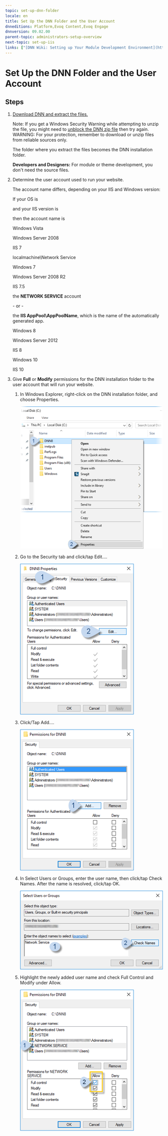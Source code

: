```yaml
---
topic: set-up-dnn-folder
locale: en
title: Set Up the DNN Folder and the User Account
dnneditions: Platform,Evoq Content,Evoq Engage
dnnversion: 09.02.00
parent-topic: administrators-setup-overview
next-topic: set-up-iis
links: ["[DNN Wiki: Setting up Your Module Development Environment](http://www.dnnsoftware.com/wiki/setting-up-your-module-development-environment)","[Setting up your DotNetNuke Module Development Environment by Chris Hammond](http://www.christoc.com/Tutorials/All-Tutorials/aid/1)","[DNN Community Blog: Installing DNN by Clinton Patterson](http://www.dnnsoftware.com/community-blog/cid/155070/installing-dnn)","[Microsoft blog: How to: Unblock a downloaded file to avoid security warnings](https://blogs.msdn.microsoft.com/delay/p/unblockingdownloadedfile/)"]
---
```


# Set Up the DNN Folder and the User Account

## Steps

1.  [Download DNN and extract the files.](http://www.dnnsoftware.com/community/download/)
    
    Note: If you get a Windows Security Warning while attempting to unzip the file, you might need to [unblock the DNN zip file](https://blogs.msdn.microsoft.com/delay/p/unblockingdownloadedfile/) then try again. WARNING: For your protection, remember to download or unzip files from reliable sources only.
    
    The folder where you extract the files becomes the DNN installation folder.
    
    **Developers and Designers:** For module or theme development, you don't need the source files.
    
2.  Determine the user account used to run your website.
    
    The account name differs, depending on your IIS and Windows version:
    
    If your OS is
    
    and your IIS version is
    
    then the account name is
    
    Windows Vista
    
    Windows Server 2008
    
    IIS 7
    
    localmachine\\Network Service
    
    Windows 7
    
    Windows Server 2008 R2
    
    IIS 7.5
    
    the **NETWORK SERVICE** account
    
    \- or -
    
    the **IIS AppPool\\AppPoolName**, which is the name of the automatically generated app.
    
    Windows 8
    
    Windows Server 2012
    
    IIS 8
    
    Windows 10
    
    IIS 10
    
3.  Give **Full** or **Modify** permissions for the DNN installation folder to the user account that will run your website.
    1.  In Windows Explorer, right-click on the DNN installation folder, and choose Properties.
        
          
        
        ![Right-click on the DNN folder and choose Properties](img/scr-FolderPerms-1.png)
        
          
        
    2.  Go to the Security tab and click/tap Edit....
        
          
        
        ![In the Security tab, click/tap Edit...](img/scr-FolderPerms-2.png)
        
          
        
    3.  Click/Tap Add....
        
          
        
        ![Click/Tap Add...](img/scr-FolderPerms-3.png)
        
          
        
    4.  In Select Users or Groups, enter the user name, then click/tap Check Names. After the name is resolved, click/tap OK.
        
          
        
        ![In Select Users or Groups, enter the user name, then click/tap Check Names.](img/scr-FolderPerms-5a.png)
        
          
        
    5.  Highlight the newly added user name and check Full Control and Modify under Allow.
        
          
        
        ![Highlight the newly added user name and check Full Control and Modify under Allow.](img/scr-FolderPerms-6.png)